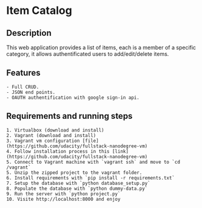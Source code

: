# Item Catalog

## Description

This web application provides a list of items, each is a member of a specific category, it allows authentificated users to add/edit/delete items.

## Features

    - Full CRUD.
    - JSON end points.
    - OAUTH authentification with google sign-in api.

## Requirements and running steps

    1. Virtualbox (download and install)
    2. Vagrant (download and install)
    3. Vagrant vm configuration [file](https://github.com/udacity/fullstack-nanodegree-vm) 
    4. Follow installation process in this [link](https://github.com/udacity/fullstack-nanodegree-vm)
    5. Connect to Vagrant machine with `vagrant ssh` and move to `cd /vagrant`
    5. Unzip the zipped project to the vagrant folder.
    6. Install requirements with `pip install -r requirements.txt`
    7. Setup the database with `python database_setup.py`
    8. Populate the database with `python dummy-data.py`
    9. Run the server with `python project.py`
    10. Visite http://localhost:8000 and enjoy
